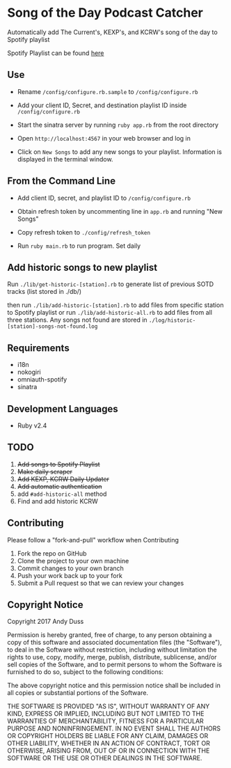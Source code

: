 # Song of the Day Podcast Catcher
Automatically add The Current's, KEXP's, and KCRW's song of the day to Spotify playlist

Spotify Playlist can be found [here](https://open.spotify.com/user/andyduss/playlist/1VJVFypnr5RFbUvRIEF6Pu)

## Use
* Rename `/config/configure.rb.sample` to `/config/configure.rb`

* Add your client ID, Secret, and destination playlist ID inside `/config/configure.rb`

* Start the sinatra server by running `ruby app.rb` from the root directory

* Open `http://localhost:4567` in your web browser and log in

* Click on `New Songs` to add any new songs to your playlist.  Information is displayed in the terminal window.

## From the Command Line
* Add client ID, secret, and playlist ID to `/config/configure.rb`

* Obtain refresh token by uncommenting line in `app.rb` and running "New Songs"

* Copy refresh token to `./config/refresh_token`

* Run `ruby main.rb` to run program. Set daily

## Add historic songs to new playlist
Run `./lib/get-historic-[station].rb` to generate list of previous SOTD tracks (list stored in ./db/)

then run `./lib/add-historic-[station].rb` to add files from specific station to Spotify playlist
or run `./lib/add-historic-all.rb` to add files from all three stations. Any songs not found are stored in `./log/historic-[station]-songs-not-found.log`

## Requirements
* i18n
* nokogiri
* omniauth-spotify
* sinatra

## Development Languages
* Ruby v2.4

## TODO
1. ~~Add songs to Spotify Playlist~~
2. ~~Make daily scraper~~
3. ~~Add KEXP, KCRW Daily Updater~~
4. ~~Add automatic authentication~~
5. add `#add-historic-all` method
6. Find and add historic KCRW

## Contributing
Please follow a "fork-and-pull" workflow when Contributing

1. Fork the repo on GitHub
2. Clone the project to your own machine
3. Commit changes to your own branch
4. Push your work back up to your fork
5. Submit a Pull request so that we can review your changes

## Copyright Notice
Copyright 2017 Andy Duss

Permission is hereby granted, free of charge, to any person obtaining a copy of this software and associated documentation files (the "Software"), to deal in the Software without restriction, including without limitation the rights to use, copy, modify, merge, publish, distribute, sublicense, and/or sell copies of the Software, and to permit persons to whom the Software is furnished to do so, subject to the following conditions:

The above copyright notice and this permission notice shall be included in all copies or substantial portions of the Software.

THE SOFTWARE IS PROVIDED "AS IS", WITHOUT WARRANTY OF ANY KIND, EXPRESS OR IMPLIED, INCLUDING BUT NOT LIMITED TO THE WARRANTIES OF MERCHANTABILITY, FITNESS FOR A PARTICULAR PURPOSE AND NONINFRINGEMENT. IN NO EVENT SHALL THE AUTHORS OR COPYRIGHT HOLDERS BE LIABLE FOR ANY CLAIM, DAMAGES OR OTHER LIABILITY, WHETHER IN AN ACTION OF CONTRACT, TORT OR OTHERWISE, ARISING FROM, OUT OF OR IN CONNECTION WITH THE SOFTWARE OR THE USE OR OTHER DEALINGS IN THE SOFTWARE.
